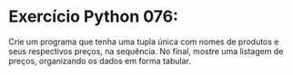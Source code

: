 # Exercício Python 076: 
Crie um programa que tenha uma tupla única com nomes de produtos e seus respectivos preços, na sequência. No final, mostre uma 
listagem de preços, organizando os dados em forma tabular.